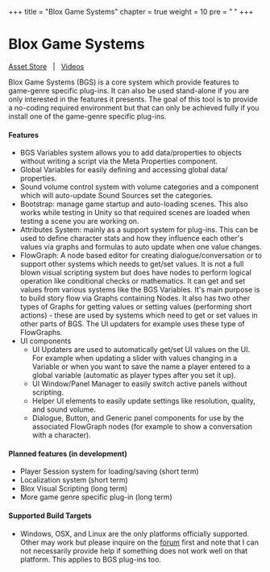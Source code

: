 +++
title = "Blox Game Systems"
chapter = true
weight = 10
pre = "<b> </b>"
+++

# Blox Game Systems

[<i class="fa fa-cart-arrow-down" aria-hidden="true"></i> Asset Store](https://assetstore.unity.com/publishers/380)
&nbsp;&nbsp;|&nbsp;&nbsp;
[<i class="fa fa-youtube" aria-hidden="true"></i> Videos](https://www.youtube.com/playlist?list=PLuaBtUXEKcdJFTn_N5rG7CQZfB57dcQDy)

Blox Game Systems (BGS) is a core system which provide features to game-genre specific plug-ins. It can also be used stand-alone if you are only interested in the features it presents. The goal of this tool is to provide a no-coding required environment but that can only be achieved fully if you install one of the game-genre specific plug-ins.

#### Features

- BGS Variables system allows you to add data/properties to objects without writing a script via the Meta Properties component.
- Global Variables for easily defining and accessing global data/ properties.
- Sound volume control system with volume categories and a component which will auto-update Sound Sources set the categories.
- Bootstrap: manage game startup and auto-loading scenes. This also works while testing in Unity so that required scenes are loaded when testing a scene you are working on.
- Attributes System: mainly as a support system for plug-ins. This can be used to define character stats and how they influence each other's values via graphs and formulas to auto update when one value changes.
- FlowGraph: A node based editor for creating dialogue/conversation or to support other systems which needs to get/set values. It is not a full blown visual scripting system but does have nodes to perform logical operation like conditional checks or mathematics. It can get and set values from various systems like the BGS Variables. It's main purpose is to build story flow via Graphs containing Nodes. It also has two other types of Graphs for getting values or setting values (performing short actions) - these are used by systems which need to get or set values in other parts of BGS. The UI updaters for example uses these type of FlowGraphs.
- UI components
	+ UI Updaters are used to automatically get/set UI values on the UI. For example when updating a slider with values changing in a Variable or when you want to save the name a player entered to a global variable (automatic as player types after you set it up).
	+ UI Window/Panel Manager to easily switch active panels without scripting.
	+ Helper UI elements to easily update settings like resolution, quality, and sound volume.
	+ Dialogue, Button, and Generic panel components for use by the associated FlowGraph nodes (for example to show a conversation with a character).

#### Planned features (in development)

- Player Session system for loading/saving (short term)
- Localization system (short term)
- Blox Visual Scripting (long term)
- More game genre specific plug-in (long term)

#### Supported Build Targets

- Windows, OSX, and Linux are the only platforms officially supported. Other may work but please inquire on the [forum](http://forum.plyoung.com/) first and note that I can not necessarily provide help if something does not work well on that platform. This applies to BGS plug-ins too.
